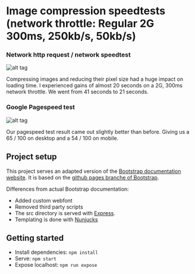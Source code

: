 # Image compression speedtests (network throttle: Regular 2G 300ms, 250kb/s, 50kb/s)

### Network http request / network speedtest

![alt tag](https://raw.githubusercontent.com/zishrodrigues/performance-matters/feature/images/screenshots/bootstrap-network-images.jpg)

Compressing images and reducing their pixel size had a huge impact on loading time. I experienced gains of almost 20 seconds on a 2G, 300ms network throttle. We went from 41 seconds to 21 seconds.

### Google Pagespeed test

![alt tag](https://raw.githubusercontent.com/zishrodrigues/performance-matters/feature/images/screenshots/bootstrap-pagespeed-images.jpg)

Our pagespeed test result came out slightly better than before. Giving us a 65 / 100 on desktop and a 54 / 100 on mobile.

## Project setup

This project serves an adapted version of the [Bootstrap documentation website](http://getbootstrap.com/). It is based on the [github pages branche of Bootstrap](https://github.com/twbs/bootstrap/tree/gh-pages).

Differences from actual Bootstrap documentation:

- Added custom webfont
- Removed third party scripts
- The src directory is served with [Express](https://expressjs.com/).
- Templating is done with [Nunjucks](https://mozilla.github.io/nunjucks/)

## Getting started

- Install dependencies: `npm install`
- Serve: `npm start`
- Expose localhost: `npm run expose`
